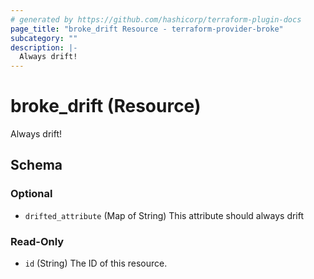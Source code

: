 ```yaml
---
# generated by https://github.com/hashicorp/terraform-plugin-docs
page_title: "broke_drift Resource - terraform-provider-broke"
subcategory: ""
description: |-
  Always drift!
---
```


# broke_drift (Resource)

Always drift!



<!-- schema generated by tfplugindocs -->
## Schema

### Optional

- `drifted_attribute` (Map of String) This attribute should always drift

### Read-Only

- `id` (String) The ID of this resource.


